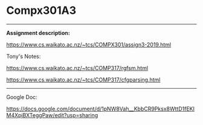 # Compx301A3
_______
**Assignment description:**

https://www.cs.waikato.ac.nz/~tcs/COMPX301/assign3-2019.html

Tony's Notes:

https://www.cs.waikato.ac.nz/~tcs/COMP317/rgfsm.html

https://www.cs.waikato.ac.nz/~tcs/COMP317/cfgparsing.html
_______

Google Doc:

https://docs.google.com/document/d/1pNW8Vah__KbbCR9Pksx8WttD1fEKIM4XpjBXTeggPaw/edit?usp=sharing
